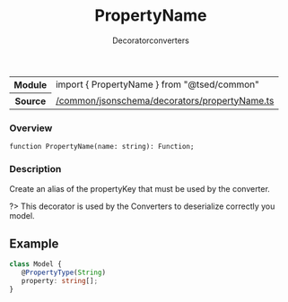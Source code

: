 
<header class="symbol-info-header"><h1 id="propertyname">PropertyName</h1><label class="symbol-info-type-label decorator">Decorator</label><label class="api-type-label converters" title="converters">converters</label></header>
<!-- summary -->
<section class="symbol-info"><table class="is-full-width"><tbody><tr><th>Module</th><td><div class="lang-typescript"><span class="token keyword">import</span> { PropertyName }&nbsp;<span class="token keyword">from</span>&nbsp;<span class="token string">"@tsed/common"</span></div></td></tr><tr><th>Source</th><td><a href="https://github.com/Romakita/ts-express-decorators/blob/v4.29.1/src//common/jsonschema/decorators/propertyName.ts#L0-L0">/common/jsonschema/decorators/propertyName.ts</a></td></tr></tbody></table></section>
<!-- overview -->


### Overview


<pre><code class="typescript-lang ">function <span class="token function">PropertyName</span><span class="token punctuation">(</span>name<span class="token punctuation">:</span> <span class="token keyword">string</span><span class="token punctuation">)</span><span class="token punctuation">:</span> Function<span class="token punctuation">;</span></code></pre>


<!-- Parameters -->

<!-- Description -->


### Description

Create an alias of the propertyKey that must be used by the converter.

?> This decorator is used by the Converters to deserialize correctly you model.

## Example

```typescript
class Model {
   @PropertyType(String)
   property: string[];
}
```

<!-- Members -->

